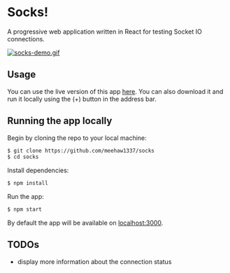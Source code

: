 # Socks!

A progressive web application written in React for testing Socket IO connections.

[![socks-demo.gif](https://s2.gifyu.com/images/socks-demo.gif)](https://gifyu.com/image/U6Sw)

## Usage
You can use the live version of this app [here](https://socks-for-socketio.netlify.app/). You can also download it and run it locally using the (+) button in the address bar.

## Running the app locally
Begin by cloning the repo to your local machine:
```bash
$ git clone https://github.com/meehaw1337/socks
$ cd socks
```
Install dependencies:
```bash
$ npm install
```
Run the app:
```bash
$ npm start
```
By default the app will be available on [localhost:3000](http://localhost:3000).
## TODOs
* display more information about the connection status
